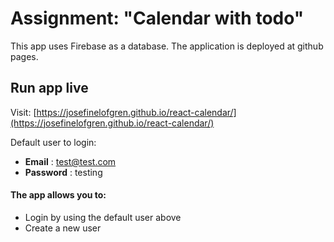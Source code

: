 # Assignment: "Calendar with todo"

This app uses Firebase as a database. The application is deployed at github pages.

## Run app live 

Visit: [https://josefinelofgren.github.io/react-calendar/](https://josefinelofgren.github.io/react-calendar/)




Default user to login: 

- **Email** : test@test.com
- **Password** : testing



#### The app allows you to:

- Login by using the default user above
- Create a new user

